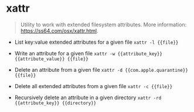 # xattr
> Utility to work with extended filesystem attributes.
> More information: <https://ss64.com/osx/xattr.html>.

- List key:value extended attributes for a given file
`xattr -l {{file}}`

- Write an attribute for a given file
`xattr -w {{attribute_key}} {{attribute_value}} {{file}}`

- Delete an attribute from a given file
`xattr -d {{com.apple.quarantine}} {{file}}`

- Delete all extended attributes from a given file
`xattr -c {{file}}`

- Recursively delete an attribute in a given directory
`xattr -rd {{attribute_key}} {{directory}}`
